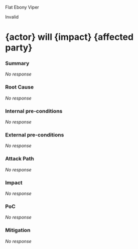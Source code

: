 Flat Ebony Viper

Invalid

# {actor} will {impact} {affected party}

### Summary

_No response_

### Root Cause

_No response_

### Internal pre-conditions

_No response_

### External pre-conditions

_No response_

### Attack Path

_No response_

### Impact

_No response_

### PoC

_No response_

### Mitigation

_No response_